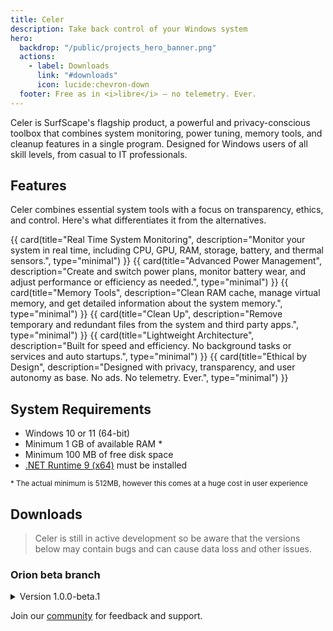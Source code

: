 ```yaml
---
title: Celer
description: Take back control of your Windows system
hero:
  backdrop: "/public/projects_hero_banner.png"
  actions:
    - label: Downloads
      link: "#downloads"
      icon: lucide:chevron-down
  footer: Free as in <i>libre</i> — no telemetry. Ever.
---
```


Celer is SurfScape's flagship product, a powerful and privacy-conscious toolbox that combines system monitoring, power tuning, memory tools, and cleanup features in a single program. Designed for Windows users of all skill levels, from casual to IT professionals.

## Features

Celer combines essential system tools with a focus on transparency, ethics, and control. Here's what differentiates it from the alternatives.

<div class="steel-grid">

{{ card(title="Real Time System Monitoring", description="Monitor your system in real time, including CPU, GPU, RAM, storage, battery, and thermal sensors.", type="minimal") }}
{{ card(title="Advanced Power Management", description="Create and switch power plans, monitor battery wear, and adjust performance or efficiency as needed.", type="minimal") }}
{{ card(title="Memory Tools", description="Clean RAM cache, manage virtual memory, and get detailed information about the system memory.", type="minimal") }}
{{ card(title="Clean Up", description="Remove temporary and redundant files from the system and third party apps.", type="minimal") }}
{{ card(title="Lightweight Architecture", description="Built for speed and efficiency. No background tasks or services and auto startups.", type="minimal") }}
{{ card(title="Ethical by Design", description="Designed with privacy, transparency, and user autonomy as base. No ads. No telemetry. Ever.", type="minimal") }}

</div>

<!-- ## Screenshots -->

## System Requirements

- Windows 10 or 11 (64-bit)
- Minimum 1 GB of available RAM \*
- Minimum 100 MB of free disk space
- [.NET Runtime 9 (x64)](https://dotnet.microsoft.com/en-us/download/dotnet/thank-you/runtime-desktop-9.0.5-windows-x64-installer) must be installed

<small>\* The actual minimum is 512MB, however this comes at a huge cost in user experience</small>

## Downloads

> Celer is still in active development so be aware that the versions below may contain bugs and can cause data loss and other issues.

### Orion beta branch

<details>
<summary>Version 1.0.0-beta.1</summary>
<a href="https://github.com/surfscape/celer/releases/download/v1.0.0-beta.1/setup_debug.exe" download>x64 Portuguese - setup_debug.exe</a>
</details>

Join our [community](/community) for feedback and support.

<!-- ## Support -->
